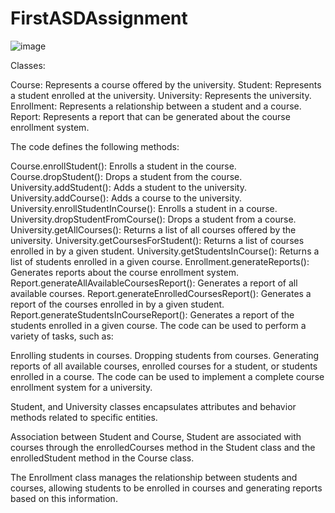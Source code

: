 # FirstASDAssignment


![image](https://github.com/yazeedk/FirstASDAssignment/assets/36983323/75e2d272-a234-4881-8ef7-e46a2ccbc03b)

 Classes:

Course: Represents a course offered by the university.
Student: Represents a student enrolled at the university.
University: Represents the university.
Enrollment: Represents a relationship between a student and a course.
Report: Represents a report that can be generated about the course enrollment system.


The code defines the following methods:

Course.enrollStudent(): Enrolls a student in the course.
Course.dropStudent(): Drops a student from the course.
University.addStudent(): Adds a student to the university.
University.addCourse(): Adds a course to the university.
University.enrollStudentInCourse(): Enrolls a student in a course.
University.dropStudentFromCourse(): Drops a student from a course.
University.getAllCourses(): Returns a list of all courses offered by the university.
University.getCoursesForStudent(): Returns a list of courses enrolled in by a given student.
University.getStudentsInCourse(): Returns a list of students enrolled in a given course.
Enrollment.generateReports(): Generates reports about the course enrollment system.
Report.generateAllAvailableCoursesReport(): Generates a report of all available courses.
Report.generateEnrolledCoursesReport(): Generates a report of the courses enrolled in by a given student.
Report.generateStudentsInCourseReport(): Generates a report of the students enrolled in a given course.
The code can be used to perform a variety of tasks, such as:


Enrolling students in courses.
Dropping students from courses.
Generating reports of all available courses, enrolled courses for a student, or students enrolled in a course.
The code can be used to implement a complete course enrollment system for a university.


Student, and University classes encapsulates attributes and behavior methods related to specific entities.



Association between Student and Course, Student are associated with courses through the enrolledCourses method in the Student class and the enrolledStudent method in the Course class.

The Enrollment class manages the relationship between students and courses, allowing students to be enrolled in courses and generating reports based on this information.
